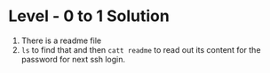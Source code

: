 # Level - 0 to 1 Solution

1. There is a readme file
2. `ls` to find that and then `catt readme` to read out its content for the password for next ssh login.